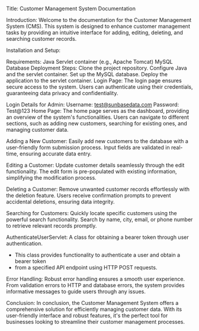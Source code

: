 Title: Customer Management System Documentation

Introduction:
Welcome to the documentation for the Customer Management System (CMS). This system is designed to enhance customer management tasks by providing an intuitive interface for adding, editing, deleting, and searching customer records.

Installation and Setup:

Requirements:
Java
Servlet container (e.g., Apache Tomcat)
MySQL Database
Deployment Steps:
Clone the project repository.
Configure Java and the servlet container.
Set up the MySQL database.
Deploy the application to the servlet container.
Login Page:
The login page ensures secure access to the system. Users can authenticate using their credentials, guaranteeing data privacy and confidentiality.

Login Details for Admin:
Username: test@sunbasedata.com
Password: Test@123
Home Page:
The home page serves as the dashboard, providing an overview of the system's functionalities. Users can navigate to different sections, such as adding new customers, searching for existing ones, and managing customer data.

Adding a New Customer:
Easily add new customers to the database with a user-friendly form submission process. Input fields are validated in real-time, ensuring accurate data entry.

Editing a Customer:
Update customer details seamlessly through the edit functionality. The edit form is pre-populated with existing information, simplifying the modification process.

Deleting a Customer:
Remove unwanted customer records effortlessly with the deletion feature. Users receive confirmation prompts to prevent accidental deletions, ensuring data integrity.

Searching for Customers:
Quickly locate specific customers using the powerful search functionality. Search by name, city, email, or phone number to retrieve relevant records promptly.

AuthenticateUserServlet: A class for obtaining a bearer token through user authentication.
 
 * This class provides functionality to authenticate a user and obtain a bearer token
 * from a specified API endpoint using HTTP POST requests.

Error Handling:
Robust error handling ensures a smooth user experience. From validation errors to HTTP and database errors, the system provides informative messages to guide users through any issues.

Conclusion:
In conclusion, the Customer Management System offers a comprehensive solution for efficiently managing customer data. With its user-friendly interface and robust features, it's the perfect tool for businesses looking to streamline their customer management processes.
